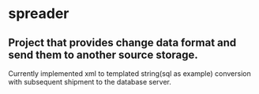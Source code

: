 spreader
========
Project that provides change data format and send them to another source storage.
--------
Currently implemented xml to templated string(sql as example) conversion 
with subsequent shipment to the database server.